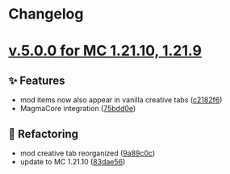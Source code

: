 # Changelog

# [v.5.0.0 for MC 1.21.10, 1.21.9](https://github.com/XxRexRaptorxX/ExtraGems/compare/v.5.0.0-dev1...v.5.0.0-dev6)

## ✨ Features

- mod items now also appear in vanilla creative tabs ([c2182f6](https://github.com/XxRexRaptorxX/ExtraGems/commit/c2182f612500f692649fc73696cd073843b28b0e))
- MagmaCore integration ([75bdd0e](https://github.com/XxRexRaptorxX/ExtraGems/commit/75bdd0e43045ba39ea7b04606c0eab5d28f3e3a9))

## 🔨 Refactoring

- mod creative tab reorganized ([9a89c0c](https://github.com/XxRexRaptorxX/ExtraGems/commit/9a89c0c428a557d60c85a21a18c65d29dfb3ab48))
- update to MC 1.21.10 ([83dae56](https://github.com/XxRexRaptorxX/ExtraGems/commit/83dae56551b3d345500586c4805101403bbe6ec8))
